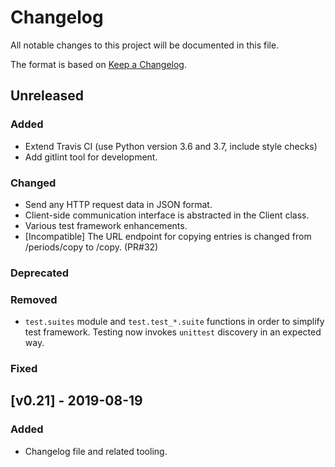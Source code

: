 # Changelog
All notable changes to this project will be documented in this file.

The format is based on [Keep a Changelog](https://keepachangelog.com/en/1.0.0/).

## Unreleased
### Added
- Extend Travis CI (use Python version 3.6 and 3.7, include style checks)
- Add gitlint tool for development.

### Changed
- Send any HTTP request data in JSON format.
- Client-side communication interface is abstracted in the Client class.
- Various test framework enhancements.
- [Incompatible] The URL endpoint for copying entries is changed from /periods/copy to /copy. (PR#32)

### Deprecated

### Removed
- `test.suites` module and `test.test_*.suite` functions in order to simplify test framework. Testing now invokes `unittest` discovery in an expected way.

### Fixed

## [v0.21] - 2019-08-19
### Added
- Changelog file and related tooling.
